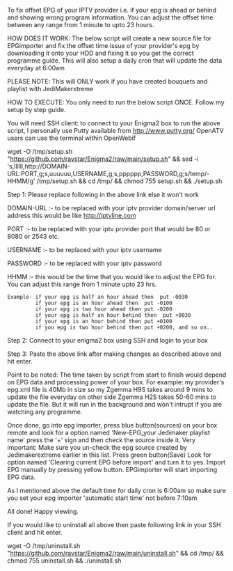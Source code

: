 To fix offset EPG of your IPTV provider i.e. if your epg is ahead or behind and showing wrong program information. You can adjust the offset time between any range from 1 minute to upto 23 hours.

HOW DOES IT WORK: The below script will create a new source file for EPGimporter and fix the offset time issue of your provider's epg by downloading it onto your HDD and fixing it so you get the correct programme guide. This will also setup a daily cron that will update the data everyday at 6:00am

PLEASE NOTE: This will ONLY work if you have created bouquets and playlist with JediMakerxtreme

HOW TO EXECUTE: You only need to run the below script ONCE. Follow my setup by step guide.

You will need SSH client: to connect to your Enigma2 box to run the above script, I personally use Putty available from http://www.putty.org/
OpenATV users can use the terminal within OpenWebif

wget -O /tmp/setup.sh "https://github.com/ravstar/Enigma2/raw/main/setup.sh" && sed -i 's,llllll,http://DOMAIN-URL:PORT,g;s,uuuuuu,USERNAME,g;s,pppppp,PASSWORD,g;s/temp/-HHMM/g' /tmp/setup.sh && cd /tmp/ && chmod 755 setup.sh && ./setup.sh

Step 1: Please replace following in the above link else it won't work

DOMAIN-URL :- to be replaced with your iptv provider domain/server url address this would be like http://iptvline.com

PORT :- to be replaced with your iptv provider port that would be 80 or 8080 or 2543 etc.

USERNAME :- to be replaced with your iptv username

PASSWORD :- to be replaced with your iptv password

HHMM :- this would be the time that you would like to adjust the EPG for. You can adjust this range from 1 minute upto 23 hrs.
    
    Example- if your epg is half an hour ahead then  put -0030
             if your epg is an hour ahead then  put -0100
             if your epg is two hour ahead then put -0200
             if your epg is half an hour behind then  put +0030
             if your epg is an hour behind then put +0100
             if you epg is two hour behind then put +0200, and so on..

Step 2: Connect to your enigma2 box using SSH and login to your box

Step 3: Paste the above link after making changes as described above and hit enter.

Point to be noted: The time taken by script from start to finish would depend on EPG data and processing power of your box. For example: my provider's epg.xml file is 40Mb in size so my Zgemma H9S takes around 9 mins to update the file everyday on other side Zgemma H2S takes 50-60 mins to update the file. But it will run in the background and won't intrupt if you are watching any programme.

Once done, go into epg importer, press blue button(sources) on your box remote and look for a option named 'New-EPG_your Jedimaker playlist name'
press the '+' sign and then check the source inside it.
Very important: Make sure you un-check the epg source created by Jedimakerextreme earlier in this list.
Press green button(Save)
Look for option named 'Clearing current EPG before import' and turn it to yes.
Import EPG manually by pressing yellow button.
EPGimporter will start importing EPG data.

As I mentioned above the default time for daily cron is 6:00am so make sure you set your epg importer 'automatic start time' not before 7:10am

All done! Happy viewing.

If you would like to uninstall all above then paste following link in your SSH client and hit enter.

wget -O /tmp/uninstall.sh "https://github.com/ravstar/Enigma2/raw/main/uninstall.sh" && cd /tmp/ && chmod 755 uninstall.sh && ./uninstall.sh
